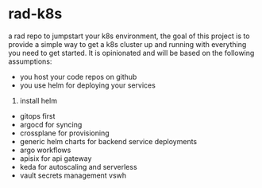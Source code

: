 # rad-k8s
a rad repo to jumpstart your k8s environment, the goal of this project is to provide a simple way to get a k8s cluster up and running with everything you need to get started. It is opinionated and will be based on the following assumptions:
- you host your code repos on github 
- you use helm for deploying your services


1. install helm 


- gitops first 
- argocd for syncing 
- crossplane for provisioning
- generic helm charts for backend service deployments 
- argo workflows 
- apisix for api gateway
- keda for autoscaling and serverless 
- vault secrets management vswh